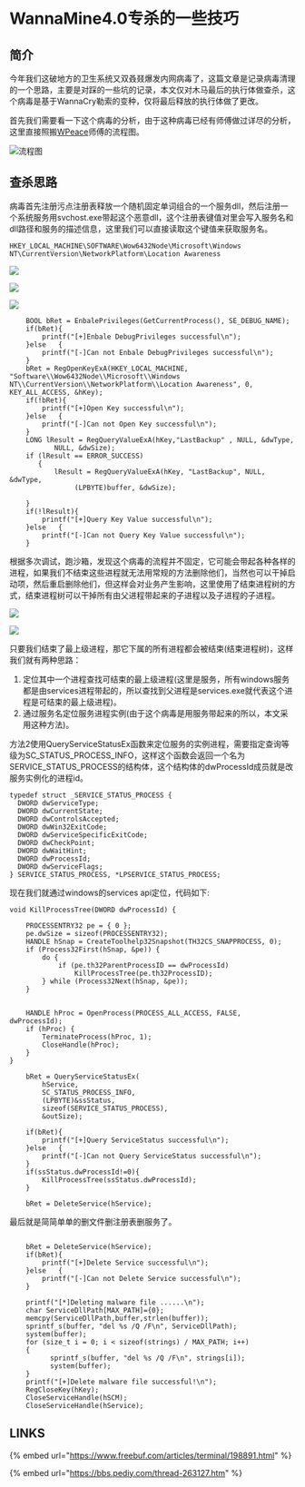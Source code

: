 # WannaMine4.0专杀的一些技巧

## 简介

今年我们这破地方的卫生系统又双叒叕爆发内网病毒了，这篇文章是记录病毒清理的一个思路，主要是对踩的一些坑的记录，本文仅对木马最后的执行体做查杀，这个病毒是基于WannaCry勒索的变种，仅将最后释放的执行体做了更改。

首先我们需要看一下这个病毒的分析，由于这种病毒已经有师傅做过详尽的分析，这里直接照搬[WPeace](https://bbs.pediy.com/user-home-906228.htm)师傅的流程图。

![&#x6D41;&#x7A0B;&#x56FE;](../.gitbook/assets/image%20%28211%29.png)

## 查杀思路

病毒首先注册污点注册表释放一个随机固定单词组合的一个服务dll，然后注册一个系统服务用svchost.exe带起这个恶意dll，这个注册表键值对里会写入服务名和dll路径和服务的描述信息，这里我们可以直接读取这个键值来获取服务名。

```text
HKEY_LOCAL_MACHINE\SOFTWARE\Wow6432Node\Microsoft\Windows NT\CurrentVersion\NetworkPlatform\Location Awareness
```

![](../.gitbook/assets/image%20%28214%29.png)

![](../.gitbook/assets/image%20%28210%29.png)

![](../.gitbook/assets/image%20%28213%29.png)

```text
	BOOL bRet = EnbalePrivileges(GetCurrentProcess(), SE_DEBUG_NAME);
	if(bRet){
		printf("[+]Enbale DebugPrivileges successful\n");
	}else	{
		printf("[-]Can not Enbale DebugPrivileges successful\n");
	}
	bRet = RegOpenKeyExA(HKEY_LOCAL_MACHINE, "Software\\Wow6432Node\\Microsoft\\Windows NT\\CurrentVersion\\NetworkPlatform\\Location Awareness", 0, KEY_ALL_ACCESS, &hKey);
	if(!bRet){
		printf("[+]Open Key successful\n");
	}else	{
		printf("[-]Can not Open Key successful\n");
	}
	LONG lResult = RegQueryValueExA(hKey,"LastBackup" , NULL, &dwType,
           NULL, &dwSize);
    if (lResult == ERROR_SUCCESS)
       {        
           lResult = RegQueryValueExA(hKey, "LastBackup", NULL, &dwType,
                (LPBYTE)buffer, &dwSize);
            
    }
	if(!lResult){
		printf("[+]Query Key Value successful\n");
	}else	{
		printf("[-]Can not Query Key Value successful\n");
	}
```

根据多次调试，跑沙箱，发现这个病毒的流程并不固定，它可能会带起各种各样的进程，如果我们不结束这些进程就无法用常规的方法删除他们，当然也可以干掉启动项，然后重启删除他们，但这样会对业务产生影响，这里使用了结束进程树的方式，结束进程树可以干掉所有由父进程带起来的子进程以及子进程的子进程。

![](../.gitbook/assets/image%20%28215%29.png)

![](../.gitbook/assets/image%20%28212%29.png)

只要我们结束了最上级进程，那它下属的所有进程都会被结束\(结束进程树\)，这样我们就有两种思路：

1. 定位其中一个进程查找可结束的最上级进程\(这里是服务，所有windows服务都是由services进程带起的，所以查找到父进程是services.exe就代表这个进程是可结束的最上级进程\)。
2. 通过服务名定位服务进程实例\(由于这个病毒是用服务带起来的所以，本文采用这种方法\)。

方法2使用QueryServiceStatusEx函数来定位服务的实例进程，需要指定查询等级为SC\_STATUS\_PROCESS\_INFO，这样这个函数会返回一个名为SERVICE\_STATUS\_PROCESS的结构体，这个结构体的dwProcessId成员就是改服务实例化的进程id。

```text
typedef struct _SERVICE_STATUS_PROCESS {
  DWORD dwServiceType;
  DWORD dwCurrentState;
  DWORD dwControlsAccepted;
  DWORD dwWin32ExitCode;
  DWORD dwServiceSpecificExitCode;
  DWORD dwCheckPoint;
  DWORD dwWaitHint;
  DWORD dwProcessId;
  DWORD dwServiceFlags;
} SERVICE_STATUS_PROCESS, *LPSERVICE_STATUS_PROCESS;
```

现在我们就通过windows的services api定位，代码如下:

```text
void KillProcessTree(DWORD dwProcessId) {

    PROCESSENTRY32 pe = { 0 };
    pe.dwSize = sizeof(PROCESSENTRY32);
    HANDLE hSnap = CreateToolhelp32Snapshot(TH32CS_SNAPPROCESS, 0);
    if (Process32First(hSnap, &pe)) {
        do {
            if (pe.th32ParentProcessID == dwProcessId)
                KillProcessTree(pe.th32ProcessID);
        } while (Process32Next(hSnap, &pe));
    }


    HANDLE hProc = OpenProcess(PROCESS_ALL_ACCESS, FALSE, dwProcessId);
    if (hProc) {
        TerminateProcess(hProc, 1);
        CloseHandle(hProc);
    }
}
	
	bRet = QueryServiceStatusEx(
        hService,           
        SC_STATUS_PROCESS_INFO,   
        (LPBYTE)&ssStatus,           
        sizeof(SERVICE_STATUS_PROCESS),
        &outSize);

	if(bRet){
		printf("[+]Query ServiceStatus successful\n");
	}else	{
		printf("[-]Can not Query ServiceStatus successful\n");
	}
	if(ssStatus.dwProcessId!=0){
		KillProcessTree(ssStatus.dwProcessId);
	}

	bRet = DeleteService(hService);
```

最后就是简简单单的删文件删注册表删服务了。

```text

	bRet = DeleteService(hService);
	if(bRet){
		printf("[+]Delete Service successful\n");
	}else	{
		printf("[-]Can not Delete Service successful\n");
	}

	printf("[*]Deleting malware file ......\n");
	char ServiceDllPath[MAX_PATH]={0};
	memcpy(ServiceDllPath,buffer,strlen(buffer));
	sprintf_s(buffer, "del %s /Q /F\n", ServiceDllPath);
    system(buffer);
	for (size_t i = 0; i < sizeof(strings) / MAX_PATH; i++)
    {
          sprintf_s(buffer, "del %s /Q /F\n", strings[i]);
          system(buffer);
    }
	printf("[+]Delete malware file successful!\n");
	RegCloseKey(hKey);
	CloseServiceHandle(hSCM);
	CloseServiceHandle(hService);
```

## LINKS

{% embed url="https://www.freebuf.com/articles/terminal/198891.html" %}

{% embed url="https://bbs.pediy.com/thread-263127.htm" %}




